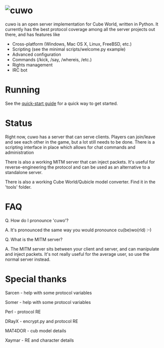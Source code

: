 ![cuwo](http://mp2.dk/cuwo/logo.png)
====

cuwo is an open server implementation for Cube World, written in Python.
It currently has the best protocol coverage among all the server projects out
there, and has features like

* Cross-platform (Windows, Mac OS X, Linux, FreeBSD, etc.)
* Scripting (see the minimal scripts/welcome.py example)
* Advanced configuration
* Commands (/kick, /say, /whereis, /etc.)
* Rights management
* IRC bot

Running
=======

See the [quick-start guide](https://github.com/matpow2/cuwo/wiki) for a 
quick way to get started.

Status
======

Right now, cuwo has a server that can serve clients. Players can join/leave 
and see each other in the game, but a lot still needs to be done. There is a
scripting interface in place which allows for chat commands and administration

There is also a working MITM server that can inject packets. It's useful for
reverse-engineering the protocol and can be used as an alternative to a
standalone server.

There is also a working Cube World/Qubicle model converter. Find it in the 
'tools' folder.

FAQ
===

Q. How do I pronounce 'cuwo'?

A. It's pronounced the same way you would pronounce cu(be)wo(rld) :-)

Q. What is the MITM server?

A. The MITM server sits between your client and server, and can manipulate
   and inject packets. It's not really useful for the average user, so use the
   normal server instead.

Special thanks
==============

Sarcen - help with some protocol variables

Somer - help with some protocol variables

Perl - protocol RE

DRayX - encrypt.py and protocol RE

MAT4DOR - cub model details

Xaymar - RE and character details